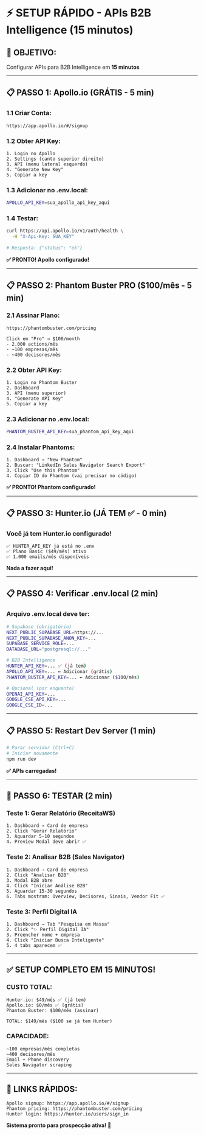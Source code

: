 # ⚡ SETUP RÁPIDO - APIs B2B Intelligence (15 minutos)

## 🎯 **OBJETIVO:**
Configurar APIs para B2B Intelligence em **15 minutos**

---

## 📋 **PASSO 1: Apollo.io (GRÁTIS - 5 min)**

### **1.1 Criar Conta:**
```
https://app.apollo.io/#/signup
```

### **1.2 Obter API Key:**
```
1. Login no Apollo
2. Settings (canto superior direito)
3. API (menu lateral esquerdo)
4. "Generate New Key"
5. Copiar a key
```

### **1.3 Adicionar no .env.local:**
```bash
APOLLO_API_KEY=sua_apollo_api_key_aqui
```

### **1.4 Testar:**
```bash
curl https://api.apollo.io/v1/auth/health \
  -H "X-Api-Key: SUA_KEY"
  
# Resposta: {"status": "ok"}
```

**✅ PRONTO! Apollo configurado!**

---

## 📋 **PASSO 2: Phantom Buster PRO ($100/mês - 5 min)**

### **2.1 Assinar Plano:**
```
https://phantombuster.com/pricing

Click em "Pro" → $100/month
- 2.000 actions/mês
- ~100 empresas/mês
- ~400 decisores/mês
```

### **2.2 Obter API Key:**
```
1. Login no Phantom Buster
2. Dashboard
3. API (menu superior)
4. "Generate API Key"
5. Copiar a key
```

### **2.3 Adicionar no .env.local:**
```bash
PHANTOM_BUSTER_API_KEY=sua_phantom_api_key_aqui
```

### **2.4 Instalar Phantoms:**
```
1. Dashboard → "New Phantom"
2. Buscar: "LinkedIn Sales Navigator Search Export"
3. Click "Use this Phantom"
4. Copiar ID do Phantom (vai precisar no código)
```

**✅ PRONTO! Phantom configurado!**

---

## 📋 **PASSO 3: Hunter.io (JÁ TEM ✅ - 0 min)**

### **Você já tem Hunter.io configurado!**
```
✅ HUNTER_API_KEY já está no .env
✅ Plano Basic ($49/mês) ativo
✅ 1.000 emails/mês disponíveis
```

**Nada a fazer aqui!**

---

## 📋 **PASSO 4: Verificar .env.local (2 min)**

### **Arquivo .env.local deve ter:**
```bash
# Supabase (obrigatório)
NEXT_PUBLIC_SUPABASE_URL=https://...
NEXT_PUBLIC_SUPABASE_ANON_KEY=...
SUPABASE_SERVICE_ROLE=...
DATABASE_URL="postgresql://..."

# B2B Intelligence
HUNTER_API_KEY=... ✅ (já tem)
APOLLO_API_KEY=... ← Adicionar (grátis)
PHANTOM_BUSTER_API_KEY=... ← Adicionar ($100/mês)

# Opcional (por enquanto)
OPENAI_API_KEY=...
GOOGLE_CSE_API_KEY=...
GOOGLE_CSE_ID=...
```

---

## 📋 **PASSO 5: Restart Dev Server (1 min)**

```bash
# Parar servidor (Ctrl+C)
# Iniciar novamente
npm run dev
```

**✅ APIs carregadas!**

---

## 🧪 **PASSO 6: TESTAR (2 min)**

### **Teste 1: Gerar Relatório (ReceitaWS)**
```
1. Dashboard → Card de empresa
2. Click "Gerar Relatório"
3. Aguardar 5-10 segundos
4. Preview Modal deve abrir ✅
```

### **Teste 2: Analisar B2B (Sales Navigator)**
```
1. Dashboard → Card de empresa
2. Click "Analisar B2B"
3. Modal B2B abre
4. Click "Iniciar Análise B2B"
5. Aguardar 15-30 segundos
6. Tabs mostram: Overview, Decisores, Sinais, Vendor Fit ✅
```

### **Teste 3: Perfil Digital IA**
```
1. Dashboard → Tab "Pesquisa em Massa"
2. Click "✨ Perfil Digital IA"
3. Preencher nome + empresa
4. Click "Iniciar Busca Inteligente"
5. 4 tabs aparecem ✅
```

---

## ✅ **SETUP COMPLETO EM 15 MINUTOS!**

### **CUSTO TOTAL:**
```
Hunter.io: $49/mês ✅ (já tem)
Apollo.io: $0/mês ✅ (grátis)
Phantom Buster: $100/mês (assinar)

TOTAL: $149/mês ($100 se já tem Hunter)
```

### **CAPACIDADE:**
```
~100 empresas/mês completas
~400 decisores/mês
Email + Phone discovery
Sales Navigator scraping
```

---

## 🔗 **LINKS RÁPIDOS:**

```
Apollo signup: https://app.apollo.io/#/signup
Phantom pricing: https://phantombuster.com/pricing
Hunter login: https://hunter.io/users/sign_in
```

**Sistema pronto para prospecção ativa! 🚀**

